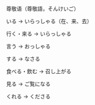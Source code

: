 尊敬语（尊敬語，そんけいご）

いる → いらっしゃる（在、来、去）

行く・来る → いらっしゃる

言う → おっしゃる

する → なさる

食べる・飲む → 召し上がる

見る → ご覧になる

くれる → くださる